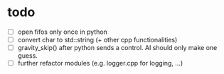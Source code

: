 # todo

- [ ] open fifos only once in python
- [ ] convert char to std::string (+ other cpp functionalities)
- [ ] gravity_skip() after python sends a control. AI should only make one guess.
- [ ] further refactor modules (e.g. logger.cpp for logging, ...)
